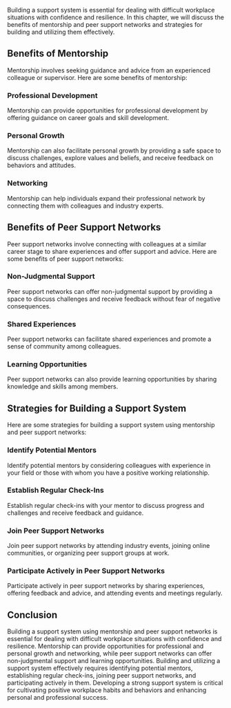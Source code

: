 
Building a support system is essential for dealing with difficult workplace situations with confidence and resilience. In this chapter, we will discuss the benefits of mentorship and peer support networks and strategies for building and utilizing them effectively.

Benefits of Mentorship
----------------------

Mentorship involves seeking guidance and advice from an experienced colleague or supervisor. Here are some benefits of mentorship:

### Professional Development

Mentorship can provide opportunities for professional development by offering guidance on career goals and skill development.

### Personal Growth

Mentorship can also facilitate personal growth by providing a safe space to discuss challenges, explore values and beliefs, and receive feedback on behaviors and attitudes.

### Networking

Mentorship can help individuals expand their professional network by connecting them with colleagues and industry experts.

Benefits of Peer Support Networks
---------------------------------

Peer support networks involve connecting with colleagues at a similar career stage to share experiences and offer support and advice. Here are some benefits of peer support networks:

### Non-Judgmental Support

Peer support networks can offer non-judgmental support by providing a space to discuss challenges and receive feedback without fear of negative consequences.

### Shared Experiences

Peer support networks can facilitate shared experiences and promote a sense of community among colleagues.

### Learning Opportunities

Peer support networks can also provide learning opportunities by sharing knowledge and skills among members.

Strategies for Building a Support System
----------------------------------------

Here are some strategies for building a support system using mentorship and peer support networks:

### Identify Potential Mentors

Identify potential mentors by considering colleagues with experience in your field or those with whom you have a positive working relationship.

### Establish Regular Check-Ins

Establish regular check-ins with your mentor to discuss progress and challenges and receive feedback and guidance.

### Join Peer Support Networks

Join peer support networks by attending industry events, joining online communities, or organizing peer support groups at work.

### Participate Actively in Peer Support Networks

Participate actively in peer support networks by sharing experiences, offering feedback and advice, and attending events and meetings regularly.

Conclusion
----------

Building a support system using mentorship and peer support networks is essential for dealing with difficult workplace situations with confidence and resilience. Mentorship can provide opportunities for professional and personal growth and networking, while peer support networks can offer non-judgmental support and learning opportunities. Building and utilizing a support system effectively requires identifying potential mentors, establishing regular check-ins, joining peer support networks, and participating actively in them. Developing a strong support system is critical for cultivating positive workplace habits and behaviors and enhancing personal and professional success.
